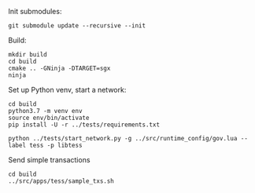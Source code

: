 Init submodules:
```
git submodule update --recursive --init
```

Build:
```
mkdir build
cd build
cmake .. -GNinja -DTARGET=sgx
ninja
```

Set up Python venv, start a network:
```
cd build
python3.7 -m venv env
source env/bin/activate
pip install -U -r ../tests/requirements.txt

python ../tests/start_network.py -g ../src/runtime_config/gov.lua --label tess -p libtess
```

Send simple transactions
```
cd build
../src/apps/tess/sample_txs.sh
```
